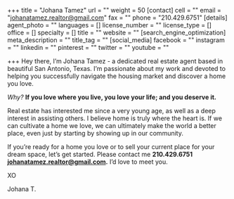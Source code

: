 +++
title = "Johana Tamez"
url = ""
weight = 50
[contact]
cell = ""
email = "johanatamez.realtor@gmail.com"
fax = ""
phone = "210.429.6751"
[details]
agent_photo = ""
languages = []
license_number = ""
license_type = []
office = []
specialty = []
title = ""
website = ""
[search_engine_optimization]
meta_description = ""
title_tag = ""
[social_media]
facebook = ""
instagram = ""
linkedin = ""
pinterest = ""
twitter = ""
youtube = ""

+++
Hey there, I’m Johana Tamez - a dedicated real estate agent based in beautiful San Antonio, Texas. I’m passionate about my work and devoted to helping you successfully navigate the housing market and discover a home you love.

_Why?_ **If you love where you live, you love your life; and you deserve it.**

Real estate has interested me since a very young age, as well as a deep interest in assisting others. I believe home is truly where the heart is. If we can cultivate a home we love, we can ultimately make the world a better place, even just by starting by showing up in our community.

If you’re ready for a home you love or to sell your current place for your dream space, let’s get started. Please contact me **210.429.6751 johanatamez.realtor@gmail.com.** I’d love to meet you.

XO

Johana T.